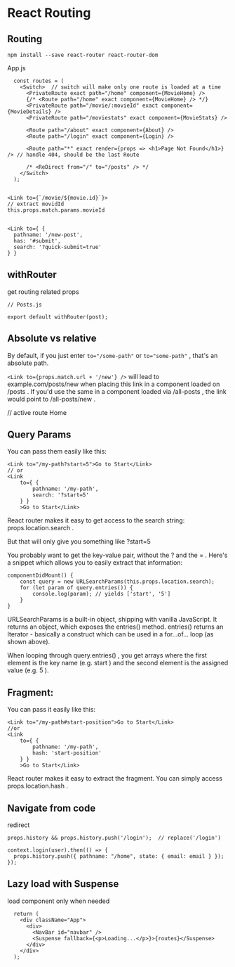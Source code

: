 React Routing
========

## Routing
```shell script
npm install --save react-router react-router-dom
```

App.js
```shell script
  const routes = (
    <Switch>  // switch will make only one route is loaded at a time
      <PrivateRoute exact path="/home" component={MovieHome} />
      {/* <Route path="/home" exact component={MovieHome} /> */}
      <PrivateRoute path="/movie/:movieId" exact component={MovieDetails} />
      <PrivateRoute path="/moviestats" exact component={MovieStats} />

      <Route path="/about" exact component={About} />
      <Route path="/login" exact component={Login} />

      <Route path="*" exact render={props => <h1>Page Not Found</h1>} /> // handle 404, should be the last Route

      /* <ReDirect from="/" to="/posts" /> */
    </Switch>
  );


<Link to={`/movie/${movie.id}`}>
// extract movidId
this.props.match.params.movieId


<Link to={ {
  pathname: '/new-post',
  has: '#submit',
  search: '?quick-submit=true'
} }
```

## withRouter
get routing related props
```shell script
// Posts.js

export default withRouter(post);
```

## Absolute vs relative
By default, if you just enter `to="/some-path"`  or `to="some-path"` , that's an absolute path. 

`<Link to={props.match.url + '/new'} />`  will lead to example.com/posts/new  when placing this link in 
a component loaded on /posts . If you'd use the same <Link>  in a component loaded via /all-posts , 
the link would point to /all-posts/new .

// active route
<NavLink to="/" exact> Home </NavLink>



## Query Params 
You can pass them easily like this:

```shell script
<Link to="/my-path?start=5">Go to Start</Link> 
// or
<Link 
    to={ ‌{
        pathname: '/my-path',
        search: '?start=5'
    } }
    >Go to Start</Link>
```

React router makes it easy to get access to the search string: props.location.search .

But that will only give you something like ?start=5 

You probably want to get the key-value pair, without the ?  and the = . Here's a snippet which allows you to easily extract that information:
```shell script
componentDidMount() {
    const query = new URLSearchParams(this.props.location.search);
    for (let param of query.entries()) {
        console.log(param); // yields ['start', '5']
    }
}
```

URLSearchParams  is a built-in object, shipping with vanilla JavaScript. It returns an object, which exposes the entries()  method. entries()  returns an Iterator - basically a construct which can be used in a for...of...  loop (as shown above).

When looping through query.entries() , you get arrays where the first element is the key name (e.g. start ) and the second element is the assigned value (e.g. 5 ).

## Fragment:
You can pass it easily like this:

```shell script
<Link to="/my-path#start-position">Go to Start</Link> 
//or
<Link 
    to={ ‌{
        pathname: '/my-path',
        hash: 'start-position'
    } }
    >Go to Start</Link>
```

React router makes it easy to extract the fragment. You can simply access props.location.hash .


## Navigate from code
redirect
```shell script
props.history && props.history.push('/login');  // replace('/login')

context.login(user).then(() => {
  props.history.push({ pathname: "/home", state: { email: email } });
});
```

## Lazy load with Suspense
load component only when needed
```shell script
  return (
    <div className="App">
      <div>
        <NavBar id="navbar" />
        <Suspense fallback={<p>Loading...</p>}>{routes}</Suspense>
      </div>
    </div>
  );
```